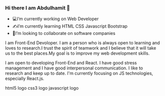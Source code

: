 ### Hi there I am Abdulhamit 👋


-  💻I’m currently working on Web Developer
-  ✍I’m currently learning HTML CSS Javascript Bootstrap 
- 🦾I’m looking to collaborate on software companies

 
 I am Front-End Devoloper. I am a person who is always open to learning and loves to research.I trust the spirit of teamwork and I believe that it will take us to the best places.My goal is to improve my web development skills.

I am open to developing Front-End and React. I have good stress management and I have good interpersonal communication. I like to research and keep up to date. I'm currently focusing on JS technologies, especially React.js.

html5 logo css3 logo javascript logo
